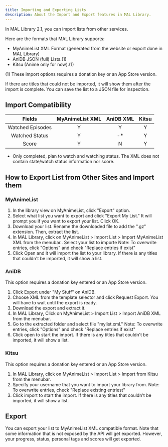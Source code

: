 ```yaml
---
title: Importing and Exporting Lists
description: About the Import and Export features in MAL Library.
---
```

In MAL Library 2.1, you can import lists from other services.

Here are the formats that MAL Library supports:
* MyAnimeList XML Format (generated from the website or export done in MAL Library)
* AniDB JSON (full) Lists.(1)
* Kitsu (Anime only for now).(1)

(1) These import options requires a donation key or an App Store version.

If there are titles that could not be imported, it will show them after the import is complete. You can save the list to a JSON file for inspection.

## Import Compatibility

**Fields** |**MyAnimeList XML**|**AniDB XML**|**Kitsu**
:-----:|:-----:|:-----:|:-----:
Watched Episodes|Y|Y|Y
Watched Status|Y|-*|Y
Score|Y|N|Y

* Only completed, plan to watch and watching status. The XML does not contain state/watch status information nor score.

## How to Export List from Other Sites and Import them

### MyAnimeList
1. In the library view on MyAnimeList, click "Export" option.
2. Select what list you want to export and click "Export My List." It will prompt you if you want to export your list. Click OK.
3. Download your list. Rename the downloaded file to add the ".gz" extension. Then, extract the list.
4. In MAL Library, click on MyAnimeList > Import List > Import MyAnimeList XML  from the menubar.. Select your list to importe 
Note: To overwrite entries, click "Options" and check "Replace entries if exist"
5. Click Open and it will import the list to your library. If there is any titles that couldn't be imported, it will show a list.

### AniDB
This option requires a donation key entered or an App Store version.
1. Click Export under "My Stuff" on AniDB.
2. Choose XML from the template selector and click Request Export. You will have to wait until the export is ready.
3. Download the export and extract it.
4. In MAL Library, Click on MyAnimeList > Import List > Import AniDB XML from the menubar.
5. Go to the extracted folder and select file "mylist.xml." 
Note: To overwrite entries, click "Options" and check "Replace entries if exist"
6. Click open to start the import. If there is any titles that couldn't be imported, it will show a list.

### Kitsu
This option requires a donation key entered or an App Store version.
1. In MAL Library, click on MyAnimeList > Import List > Import from Kitsu from the menubar.
2. Specify your username that you want to import your library from.
Note: To overwrite entries, check "Replace existing entriest"
6. Click import to start the import. If there is any titles that couldn't be imported, it will show a list.

## Export
You can export your list to MyAnimeList XML compatible format. Note that some information that is not exposed by the API will get exported. However, your progress, status, personal tags and scores will get exported.
